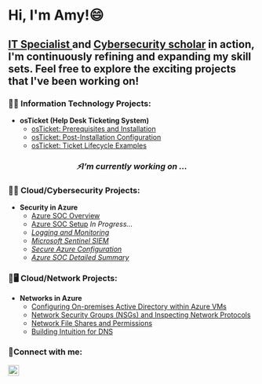 <h1>Hi, I'm Amy!😄</h1>  

<h2><a href="https://linkedin.com/in/amymccarrell"> IT Specialist </a>and <a href="https://linkedin.com/in/amymccarrell"> Cybersecurity scholar</a> in action, I'm continuously refining and expanding my skill sets.
Feel free to explore the exciting projects that I've been working on!</a></h2>


<h3>👨‍💻 Information Technology Projects:</h3>

- <b>osTicket (Help Desk Ticketing System)</b>
  - [osTicket: Prerequisites and Installation](https://github.com/AmyMcCarrell/osticket-prereqs)
  - [osTicket: Post-Installation Configuration](https://github.com/AmyMcCarrell/post-install-config)
  - [osTicket: Ticket Lifecycle Examples](https://github.com/AmyMcCarrell/ticket-lifecycle)

<div align="center">
  
<h3><i>⚡I’m currently working on ...</i></h3>

</div>



<h3>🔐🪪 Cloud/Cybersecurity Projects:</h3>

- <b>Security in Azure</b>
  - [Azure SOC Overview](https://github.com/AmyMcCarrell/Azure-SOC-Overview/blob/main/README.md)
  - [Azure SOC Setup](https://github.com/AmyMcCarrell/Cloud-SOC-PreReq) *In Progress...*
  - *[Logging and Monitoring]()* 
  - *[Microsoft Sentinel SIEM]()*
  - *[Secure Azure Configuration]()*
  - *[Azure SOC Detailed Summary]()*


<h3>📶🖥️ Cloud/Network Projects:</h3>

- <b>Networks in Azure</b>
  - [Configuring On-premises Active Directory within Azure VMs](https://github.com/AmyMcCarrell/Configuring-On-premises-Active-Directory-within-Azure-VMs)
  - [Network Security Groups (NSGs) and Inspecting Network Protocols](https://github.com/AmyMcCarrell/Network-Security-Groups-NSGs-and-Inspecting-Network-Protocols)
  - [Network File Shares and Permissions](https://github.com/AmyMcCarrell/Network-File-Shares-and-Permissions)
  - [Building Intuition for DNS](https://github.com/AmyMcCarrell/Building-Intuition-for-DNS)



<h3>🤳Connect with me:</h3>

[<img align="left" alt="Josh | LinkedIn" width="22px" src="https://cdn.jsdelivr.net/npm/simple-icons@v3/icons/linkedin.svg" />][linkedin]

[linkedin]: https://linkedin.com/in/amymccarrell
